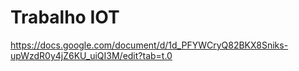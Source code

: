 # Trabalho IOT
https://docs.google.com/document/d/1d_PFYWCryQ82BKX8Sniks-upWzdR0y4jZ6KU_uiQI3M/edit?tab=t.0
